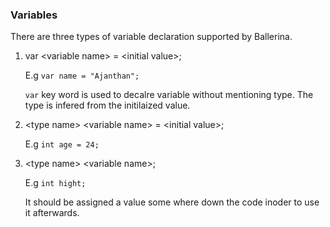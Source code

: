 ### Variables

There are three types of variable declaration supported by Ballerina.
1. var \<variable name> = \<initial value>;

    E.g `var name = "Ajanthan";`

    `var` key word is used to decalre variable without mentioning type. The type is infered from the initilaized value.
2. \<type name> \<variable name> = \<initial value>;
    
    E.g `int age = 24;`
3. \<type name> \<variable name>;

    E.g `int hight;`
    
    It should be assigned a value some where down the code inoder to use it afterwards.